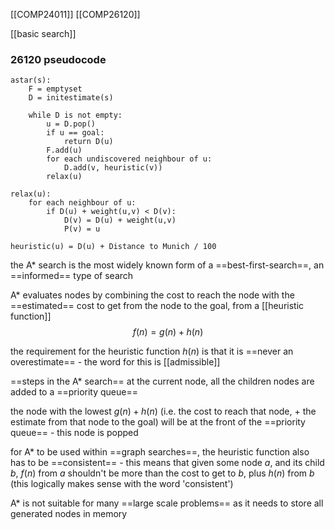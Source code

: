 [[COMP24011]]
[[COMP26120]]

[[basic search]]

### 26120 pseudocode

```
astar(s):
	F = emptyset
	D = initestimate(s)

	while D is not empty:
		u = D.pop()
		if u == goal:
			return D(u)
		F.add(u)
		for each undiscovered neighbour of u:
			D.add(v, heuristic(v))
		relax(u)

relax(u):
	for each neighbour of u:
		if D(u) + weight(u,v) < D(v):
			D(v) = D(u) + weight(u,v)
			P(v) = u

heuristic(u) = D(u) + Distance to Munich / 100
```

the A* search is the most widely known form of a ==best-first-search==, an ==informed== type of search

A* evaluates nodes by combining the cost to reach the node with the ==estimated== cost to get from the node to the goal, from a [[heuristic function]]
$$f(n) = g(n) + h(n)$$

the requirement for the heuristic function $h(n)$ is that it is ==never an overestimate== - the word for this is [[admissible]]

==steps in the A* search==
at the current node, all the children nodes are added to a ==priority queue==

the node with the lowest $g(n) + h(n)$ (i.e. the cost to reach that node, + the estimate from that node to the goal) will be at the front of the ==priority queue== - this node is popped

for A* to be used within ==graph searches==, the heuristic function also has to be ==consistent== - this means that given some node $a$, and its child $b$, $f(n)$ from $a$ shouldn't be more than the cost to get to $b$, plus $h(n)$ from $b$ (this logically makes sense with the word 'consistent')

A* is not suitable for many ==large scale problems== as it needs to store all generated nodes in memory

